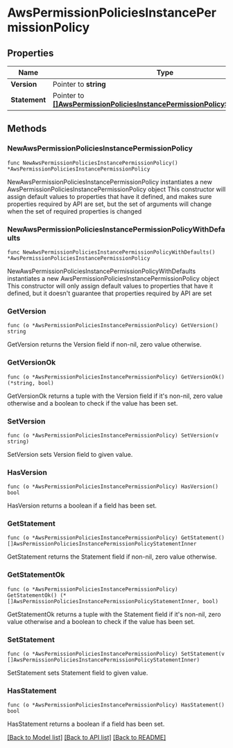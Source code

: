 # AwsPermissionPoliciesInstancePermissionPolicy

## Properties

Name | Type | Description | Notes
------------ | ------------- | ------------- | -------------
**Version** | Pointer to **string** |  | [optional] 
**Statement** | Pointer to [**[]AwsPermissionPoliciesInstancePermissionPolicyStatementInner**](AwsPermissionPoliciesInstancePermissionPolicyStatementInner.md) |  | [optional] 

## Methods

### NewAwsPermissionPoliciesInstancePermissionPolicy

`func NewAwsPermissionPoliciesInstancePermissionPolicy() *AwsPermissionPoliciesInstancePermissionPolicy`

NewAwsPermissionPoliciesInstancePermissionPolicy instantiates a new AwsPermissionPoliciesInstancePermissionPolicy object
This constructor will assign default values to properties that have it defined,
and makes sure properties required by API are set, but the set of arguments
will change when the set of required properties is changed

### NewAwsPermissionPoliciesInstancePermissionPolicyWithDefaults

`func NewAwsPermissionPoliciesInstancePermissionPolicyWithDefaults() *AwsPermissionPoliciesInstancePermissionPolicy`

NewAwsPermissionPoliciesInstancePermissionPolicyWithDefaults instantiates a new AwsPermissionPoliciesInstancePermissionPolicy object
This constructor will only assign default values to properties that have it defined,
but it doesn't guarantee that properties required by API are set

### GetVersion

`func (o *AwsPermissionPoliciesInstancePermissionPolicy) GetVersion() string`

GetVersion returns the Version field if non-nil, zero value otherwise.

### GetVersionOk

`func (o *AwsPermissionPoliciesInstancePermissionPolicy) GetVersionOk() (*string, bool)`

GetVersionOk returns a tuple with the Version field if it's non-nil, zero value otherwise
and a boolean to check if the value has been set.

### SetVersion

`func (o *AwsPermissionPoliciesInstancePermissionPolicy) SetVersion(v string)`

SetVersion sets Version field to given value.

### HasVersion

`func (o *AwsPermissionPoliciesInstancePermissionPolicy) HasVersion() bool`

HasVersion returns a boolean if a field has been set.

### GetStatement

`func (o *AwsPermissionPoliciesInstancePermissionPolicy) GetStatement() []AwsPermissionPoliciesInstancePermissionPolicyStatementInner`

GetStatement returns the Statement field if non-nil, zero value otherwise.

### GetStatementOk

`func (o *AwsPermissionPoliciesInstancePermissionPolicy) GetStatementOk() (*[]AwsPermissionPoliciesInstancePermissionPolicyStatementInner, bool)`

GetStatementOk returns a tuple with the Statement field if it's non-nil, zero value otherwise
and a boolean to check if the value has been set.

### SetStatement

`func (o *AwsPermissionPoliciesInstancePermissionPolicy) SetStatement(v []AwsPermissionPoliciesInstancePermissionPolicyStatementInner)`

SetStatement sets Statement field to given value.

### HasStatement

`func (o *AwsPermissionPoliciesInstancePermissionPolicy) HasStatement() bool`

HasStatement returns a boolean if a field has been set.


[[Back to Model list]](../README.md#documentation-for-models) [[Back to API list]](../README.md#documentation-for-api-endpoints) [[Back to README]](../README.md)


